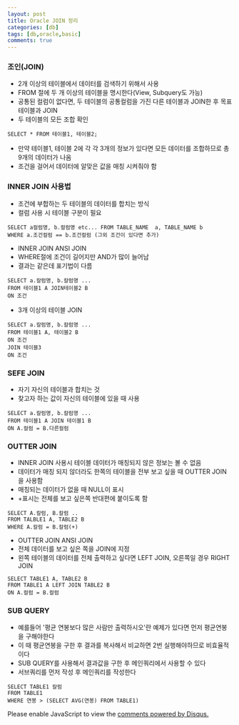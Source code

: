 ```yaml
---
layout: post
title: Oracle JOIN 정리
categories: [db]
tags: [db,oracle,basic]
comments: true
---
```

### 조인(JOIN)
- 2개 이상의 테이블에서 데이터를 검색하기 위해서 사용
- FROM 절에 두 개 이상의 테이블을 명시한다(View, Subquery도 가능)
- 공통된 컬럼이 없다면, 두 테이블의 공통컬럼을 가진 다른 테이블과 JOIN한 후 목표 테이블과 JOIN
- 두 테이블의 모든 조합 확인

~~~
SELECT * FROM 테이블1, 테이블2;
~~~
- 만약 테이블1, 테이블 2에 각 각 3개의 정보가 있다면 모든 데이터를 조합하므로 총 9개의 데이터가 나옴
- 조건을 걸어서 데이터에 알맞은 값을 매칭 시켜줘야 함

### INNER JOIN 사용법
- 조건에 부합하는 두 테이블의 데이터를 합치는 방식
- 컬럼 사용 시 테이블 구분이 필요

~~~
SELECT a컬럼명, b.컬럼명 etc... FROM TABLE_NAME  a, TABLE_NAME b
WHERE a.조건컬럼 == b.조건컬럼 (그외 조건이 있다면 추가)
~~~

- INNER JOIN ANSI JOIN
- WHERE절에 조건이 길어지만 AND가 많이 늘어남
- 결과는 같은데 표기법이 다름

~~~
SELECT a.칼럼명, b.칼럼명 ...
FROM 테이블1 A JOIN테이블2 B
ON 조건
~~~

- 3개 이상의 테이블 JOIN

~~~
SELECT a.칼럼명, b.칼럼명 ...
FROM 테이블1 A, 테이블2 B
ON 조건
JOIN 테이블3
ON 조건
~~~

### SEFE JOIN
- 자기 자신의 테이블과 합치는 것
- 찾고자 하는 값이 자신의 테이블에 있을 때 사용

~~~
SELECT a.칼럼명, b.칼럼명 ...
FROM 테이블1 A JOIN 테이블1 B
ON A.컬럼 = B.다른컬럼 
~~~

### OUTTER JOIN
- INNER JOIN 사용시 테이블 데이터가 매칭되지 않은 정보는 볼 수 없음
- 데이터가 매칭 되지 않더라도 한쪽의 테이블을 전부 보고 싶을 때 OUTTER JOIN을 사용함
- 매칭되는 데이터가 없을 때 NULL이 표시
- +표시는 전체를 보고 싶은쪽 반대편에 붙이도록 함

~~~
SELECT A.칼럼, B.칼럼 ..
FROM TALBLE1 A, TABLE2 B
WHERE A.칼럼 = B.칼럼(+)
~~~

- OUTTER JOIN ANSI JOIN
- 전체 데이터를 보고 싶은 쪽을 JOIN에 지정
- 왼쪽 테이블의 데이터를 전체 출력하고 싶다면 LEFT JOIN, 오른쪽일 경우 RIGHT JOIN

~~~
SELECT TABLE1 A, TABLE2 B
FROM TABLE1 A LEFT JOIN TABLE2 B
ON A.컬럼 = B.컬럼
~~~

### SUB QUERY
- 예를들어 '평균 연봉보다 많은 사람만 출력하시오'란 예제가 있다면 먼저 평균연봉을 구해야한다
- 이 때 평균연봉을 구한 후 결과를 복사해서 비교하면 2번 실행해야하므로 비효율적이다
- SUB QUERY를 사용해서 결과값을 구한 후 메인쿼리에서 사용할 수 있다
- 서브쿼리를 먼저 작성 후 메인쿼리를 작성한다

~~~
SELECT TABLE1 칼럼
FROM TABLE1
WHERE 연봉 > (SELECT AVG(연봉) FROM TABLE1)
~~~

<div id="disqus_thread"></div>
<script>

/**
*  RECOMMENDED CONFIGURATION VARIABLES: EDIT AND UNCOMMENT THE SECTION BELOW TO INSERT DYNAMIC VALUES FROM YOUR PLATFORM OR CMS.
*  LEARN WHY DEFINING THESE VARIABLES IS IMPORTANT: https://disqus.com/admin/universalcode/#configuration-variables*/
/*
var disqus_config = function () {
this.page.url = PAGE_URL;  // Replace PAGE_URL with your page's canonical URL variable
this.page.identifier = PAGE_IDENTIFIER; // Replace PAGE_IDENTIFIER with your page's unique identifier variable
};
*/
(function() { // DON'T EDIT BELOW THIS LINE
var d = document, s = d.createElement('script');
s.src = 'https://parkwonhui.disqus.com/embed.js';
s.setAttribute('data-timestamp', +new Date());
(d.head || d.body).appendChild(s);
})();
</script>
<noscript>Please enable JavaScript to view the <a href="https://disqus.com/?ref_noscript">comments powered by Disqus.</a></noscript>
                            

